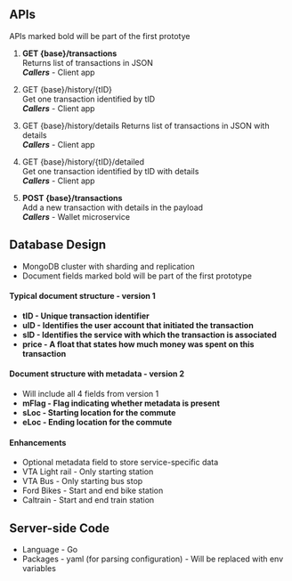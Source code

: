## APIs

APIs marked bold will be part of the first prototye

1. **GET {base}/transactions** <br/>
Returns list of transactions in JSON <br/>
__*Callers*__ - Client app

2. GET {base}/history/{tID} <br/>
Get one transaction identified by tID <br/>
__*Callers*__ - Client app

3. GET {base}/history/details
Returns list of transactions in JSON with details <br/>
__*Callers*__ - Client app

4. GET {base}/history/{tID}/detailed <br/>
Get one transaction identified by tID with details <br/>
__*Callers*__ - Client app

5. **POST {base}/transactions** </span> <br/>
Add a new transaction with details in the payload <br/>
__*Callers*__ - Wallet microservice

## Database Design

* MongoDB cluster with sharding and replication
* Document fields marked bold will be part of the first prototype

#### Typical document structure - version 1
* **tID - Unique transaction identifier**
* **uID - Identifies the user account that initiated the transaction**
* **sID - Identifies the service with which the transaction is associated**
* **price - A float that states how much money was spent on this transaction**

#### Document structure with metadata - version 2
* Will include all 4 fields from version 1
* **mFlag - Flag indicating whether metadata is present**
* **sLoc - Starting location for the commute**
* **eLoc - Ending location for the commute**

#### Enhancements
* Optional metadata field to store service-specific data
* VTA Light rail - Only starting station 
* VTA Bus - Only starting bus stop
* Ford Bikes - Start and end bike station
* Caltrain - Start and end train station


## Server-side Code
* Language - Go
* Packages - yaml (for parsing configuration) - Will be replaced with env variables
